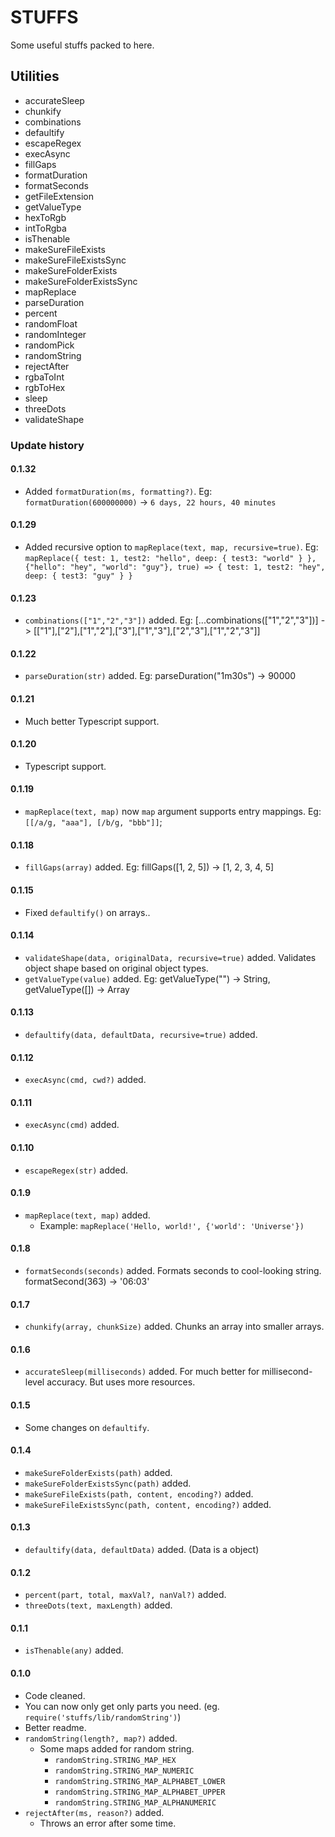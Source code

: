 # STUFFS

Some useful stuffs packed to here.

## Utilities

- accurateSleep
- chunkify
- combinations
- defaultify
- escapeRegex
- execAsync
- fillGaps
- formatDuration
- formatSeconds
- getFileExtension
- getValueType
- hexToRgb
- intToRgba
- isThenable
- makeSureFileExists
- makeSureFileExistsSync
- makeSureFolderExists
- makeSureFolderExistsSync
- mapReplace
- parseDuration
- percent
- randomFloat
- randomInteger
- randomPick
- randomString
- rejectAfter
- rgbaToInt
- rgbToHex
- sleep
- threeDots
- validateShape

### Update history

#### 0.1.32
- Added `formatDuration(ms, formatting?)`. Eg: `formatDuration(600000000)` -> `6 days, 22 hours, 40 minutes`

#### 0.1.29

- Added recursive option to `mapReplace(text, map, recursive=true)`. Eg: `mapReplace({ test: 1, test2: "hello", deep: { test3: "world" } }, {"hello": "hey", "world": "guy"}, true) => { test: 1, test2: "hey", deep: { test3: "guy" } }`

#### 0.1.23

- `combinations(["1","2","3"])` added. Eg: [...combinations(["1","2","3"])] -> [["1"],["2"],["1","2"],["3"],["1","3"],["2","3"],["1","2","3"]]

#### 0.1.22

- `parseDuration(str)` added. Eg: parseDuration("1m30s") -> 90000

#### 0.1.21

- Much better Typescript support.

#### 0.1.20

- Typescript support.

#### 0.1.19

- `mapReplace(text, map)` now `map` argument supports entry mappings. Eg: `[[/a/g, "aaa"], [/b/g, "bbb"]]`;

#### 0.1.18

- `fillGaps(array)` added. Eg: fillGaps([1, 2, 5]) -> [1, 2, 3, 4, 5]

#### 0.1.15

- Fixed `defaultify()` on arrays..

#### 0.1.14

- `validateShape(data, originalData, recursive=true)` added. Validates object shape based on original object types.
- `getValueType(value)` added. Eg: getValueType("") -> String, getValueType([]) -> Array

#### 0.1.13

- `defaultify(data, defaultData, recursive=true)` added.

#### 0.1.12

- `execAsync(cmd, cwd?)` added.

#### 0.1.11

- `execAsync(cmd)` added.

#### 0.1.10

- `escapeRegex(str)` added.

#### 0.1.9

- `mapReplace(text, map)` added.
  - Example: `mapReplace('Hello, world!', {'world': 'Universe'})`

#### 0.1.8

- `formatSeconds(seconds)` added. Formats seconds to cool-looking string. formatSecond(363) -> '06:03'

#### 0.1.7

- `chunkify(array, chunkSize)` added. Chunks an array into smaller arrays.

#### 0.1.6

- `accurateSleep(milliseconds)` added. For much better for millisecond-level accuracy. But uses more resources.

#### 0.1.5

- Some changes on `defaultify`.

#### 0.1.4

- `makeSureFolderExists(path)` added.
- `makeSureFolderExistsSync(path)` added.
- `makeSureFileExists(path, content, encoding?)` added.
- `makeSureFileExistsSync(path, content, encoding?)` added.

#### 0.1.3

- `defaultify(data, defaultData)` added. (Data is a object)

#### 0.1.2

- `percent(part, total, maxVal?, nanVal?)` added.
- `threeDots(text, maxLength)` added.

#### 0.1.1

- `isThenable(any)` added.

#### 0.1.0

- Code cleaned.
- You can now only get only parts you need. (eg. `require('stuffs/lib/randomString')`)
- Better readme.
- `randomString(length?, map?)` added.
  - Some maps added for random string.
    - `randomString.STRING_MAP_HEX`
    - `randomString.STRING_MAP_NUMERIC`
    - `randomString.STRING_MAP_ALPHABET_LOWER`
    - `randomString.STRING_MAP_ALPHABET_UPPER`
    - `randomString.STRING_MAP_ALPHANUMERIC`
- `rejectAfter(ms, reason?)` added.
  - Throws an error after some time.
